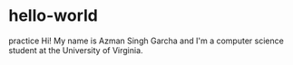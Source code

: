 # hello-world
practice
Hi! My name is Azman Singh Garcha and I'm a computer science student at the University of Virginia. 
